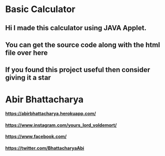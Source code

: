 # Basic Calculator
## Hi I made this calculator using JAVA Applet.
## You can get the source code along with the html file over here
## If you found this project useful  then consider giving it a star

# Abir Bhattacharya
#### https://abirbhattacharya.herokuapp.com/
#### https://www.instagram.com/yours_lord_voldemort/
#### https://www.facebook.com/
#### https://twitter.com/BhattacharyaAbi
